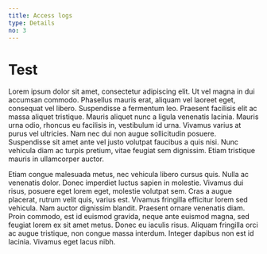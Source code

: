 ```yaml
---
title: Access logs
type: Details
no: 3
---
```


# Test
Lorem ipsum dolor sit amet, consectetur adipiscing elit. Ut vel magna in dui accumsan commodo. Phasellus mauris erat, aliquam vel laoreet eget, consequat vel libero. Suspendisse a fermentum leo. Praesent facilisis elit ac massa aliquet tristique. Mauris aliquet nunc a ligula venenatis lacinia. Mauris urna odio, rhoncus eu facilisis in, vestibulum id urna. Vivamus varius at purus vel ultricies. Nam nec dui non augue sollicitudin posuere. Suspendisse sit amet ante vel justo volutpat faucibus a quis nisi. Nunc vehicula diam ac turpis pretium, vitae feugiat sem dignissim. Etiam tristique mauris in ullamcorper auctor.

Etiam congue malesuada metus, nec vehicula libero cursus quis. Nulla ac venenatis dolor. Donec imperdiet luctus sapien in molestie. Vivamus dui risus, posuere eget lorem eget, molestie volutpat sem. Cras a augue placerat, rutrum velit quis, varius est. Vivamus fringilla efficitur lorem sed vehicula. Nam auctor dignissim blandit. Praesent ornare venenatis diam. Proin commodo, est id euismod gravida, neque ante euismod magna, sed feugiat lorem ex sit amet metus. Donec eu iaculis risus. Aliquam fringilla orci ac augue tristique, non congue massa interdum. Integer dapibus non est id lacinia. Vivamus eget lacus nibh.